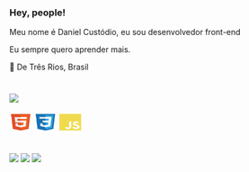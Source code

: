 

### Hey, people!
Meu nome é Daniel Custódio, eu sou desenvolvedor front-end

Eu sempre quero aprender mais.

📍 De Três Rios, Brasil
#
  <img height="180em" src="https://github-readme-stats-eight-theta.vercel.app/api/top-langs/?username=DanielSCustodio&layout=compact&langs_count=8&theme=none"/>
<div style="display: inline_block"><br>
  <img align="center" alt="Daniel-HTML" height="30" width="40" src="https://raw.githubusercontent.com/devicons/devicon/master/icons/html5/html5-original.svg">
  <img align="center" alt="Daniel-CSS" height="30" width="40" src="https://raw.githubusercontent.com/devicons/devicon/master/icons/css3/css3-original.svg">
    <img align="center" alt="Daniel-Js" height="30" width="40" src="https://raw.githubusercontent.com/devicons/devicon/master/icons/javascript/javascript-plain.svg">

  #
  <div>
  <a href = "mailto:danielcustodio.dev@gmail.com"><img src="https://img.shields.io/badge/-Gmail-%23EA4335?style=for-the-badge&logo=gmail&logoColor=white" target="_blank"></a>
  <a href="https://www.linkedin.com/in/danielsilvacustodio/" target="_blank"><img src="https://img.shields.io/badge/-LinkedIn-%230077B5?style=for-the-badge&logo=linkedin&logoColor=white" target="_blank"></a>
  <a href="https://www.instagram.com/danielscustodio/" target="_blank"><img src="https://img.shields.io/badge/-Instagram-%23E4405F?style=for-the-badge&logo=instagram&logoColor=white" target="_blank"></a>
  
  </div>
